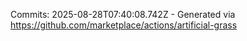 Commits: 2025-08-28T07:40:08.742Z - Generated via https://github.com/marketplace/actions/artificial-grass
<br>
